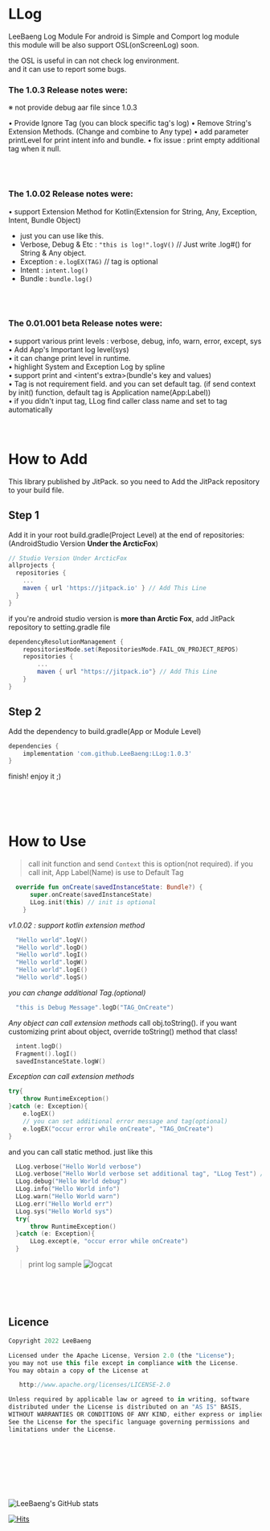 # LLog

LeeBaeng Log Module For android is Simple and Comport log module<br>
this module will be also support OSL(onScreenLog) soon.<br>

the OSL is useful in can not check log environment.<br>
and it can use to report some bugs.<br>

### The 1.0.3 Release notes were:
※ not provide debug aar file since 1.0.3

• Provide Ignore Tag (you can block specific tag's log)
• Remove String's Extension Methods. (Change and combine to Any type)
• add parameter printLevel for print intent info and bundle.
• fix issue : print empty additional tag when it null.

<br><br>

### The 1.0.02 Release notes were:

• support Extension Method for Kotlin(Extension for String, Any, Exception, Intent, Bundle Object)
  - just you can use like this.
  - Verbose, Debug & Etc : `"this is log!".logV()` // Just write .log#() for String & Any object.
  - Exception : `e.logEX(TAG)` // tag is optional
  - Intent : `intent.log()`
  - Bundle : `bundle.log()`

<br><br>

### The 0.01.001 beta Release notes were:<br>

• support various print levels : verbose, debug, info, warn, error, except, sys<br>
• Add App's Important log level(sys)<br>
• it can change print level in runtime.<br>
• highlight System and Exception Log by spline<br>
• support print and <intent's extra>(bundle's key and values)<br>
• Tag is not requirement field. and you can set default tag. (if send context by init() function, default tag is Application name(App:Label))<br>
• if you didn't input tag, LLog find caller class name and set to tag automatically
<br>
<br>
<br>
# How to Add
This library published by JitPack.
so you need to Add the JitPack repository to your build file.
<br>
## Step 1
Add it in your root build.gradle(Project Level) at the end of repositories: (AndroidStudio Version **Under the ArcticFox**)
```gradle
// Studio Version Under ArcticFox
allprojects {
  repositories {
    ...
    maven { url 'https://jitpack.io' } // Add This Line
  }
}
```

if you're android studio version is **more than Arctic Fox**, add JitPack repository to setting.gradle file
```gradle
dependencyResolutionManagement {
    repositoriesMode.set(RepositoriesMode.FAIL_ON_PROJECT_REPOS)
    repositories {
        ...
        maven { url "https://jitpack.io"} // Add This Line
    }
}
```

## Step 2
Add the dependency to build.gradle(App or Module Level)
```gradle
dependencies {
    implementation 'com.github.LeeBaeng:LLog:1.0.3'
}
```




finish! enjoy it ;)

<br>
<br>
<br>

# How to Use
> call init function and send `Context`
> this is option(not required). if you call init, App Label(Name) is use to Default Tag
```kotlin
  override fun onCreate(savedInstanceState: Bundle?) {
      super.onCreate(savedInstanceState)
      LLog.init(this) // init is optional
    }
```

*v1.0.02 : support kotlin extension method*
```kotlin
  "Hello world".logV()
  "Hello world".logD()
  "Hello world".logI()
  "Hello world".logW()
  "Hello world".logE()
  "Hello world".logS()
```

*you can change additional Tag.(optional)*
```kotlin
  "this is Debug Message".logD("TAG_OnCreate")
```

*Any object can call extension methods*
call obj.toString(). if you want customizing print about object, override toString() method that class!
```kotlin
  intent.logD()
  Fragment().logI() 
  savedInstanceState.logW()
```   

*Exception can call extension methods*
```kotlin
try{
    throw RuntimeException()
}catch (e: Exception){
    e.logEX()
    // you can set additional error message and tag(optional)
    e.logEX("occur error while onCreate", "TAG_OnCreate") 
}
```
and you can call static method. just like this
```kotlin
  LLog.verbose("Hello World verbose")
  LLog.verbose("Hello World verbose set additional tag", "LLog Test") // you can change additional Tag. additional Tag is optional
  LLog.debug("Hello World debug")
  LLog.info("Hello World info")
  LLog.warn("Hello World warn")
  LLog.err("Hello World err")
  LLog.sys("Hello World sys")
  try{
      throw RuntimeException()
  }catch (e: Exception){
      LLog.except(e, "occur error while onCreate")
  }
```

> print log sample
![logcat](https://user-images.githubusercontent.com/100067569/155054161-412e0dd8-0723-4501-81ff-db30ca0b6d38.png)

<br>
<br>
<br>

## Licence
```js
Copyright 2022 LeeBaeng

Licensed under the Apache License, Version 2.0 (the "License");
you may not use this file except in compliance with the License.
You may obtain a copy of the License at

   http://www.apache.org/licenses/LICENSE-2.0

Unless required by applicable law or agreed to in writing, software
distributed under the License is distributed on an "AS IS" BASIS,
WITHOUT WARRANTIES OR CONDITIONS OF ANY KIND, either express or implied.
See the License for the specific language governing permissions and
limitations under the License.
```

<br>
<br>
<br>



<br>
<br>
<br>

![LeeBaeng's GitHub stats](https://github-readme-stats.vercel.app/api?username=LeeBaeng&show_icons=true&theme=radical)

[![Hits](https://hits.seeyoufarm.com/api/count/incr/badge.svg?url=https%3A%2F%2Fgithub.com%2Fleebaeng%2Fllog&count_bg=%2379C83D&title_bg=%23555555&icon=&icon_color=%23E7E7E7&title=hits&edge_flat=false)](https://hits.seeyoufarm.com)

